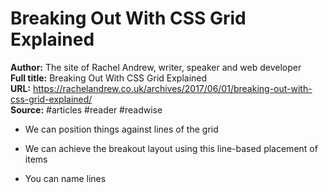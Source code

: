# Breaking Out With CSS Grid Explained

**Author:** The site of Rachel Andrew, writer, speaker and web developer  
**Full title:** Breaking Out With CSS Grid Explained  
**URL:** https://rachelandrew.co.uk/archives/2017/06/01/breaking-out-with-css-grid-explained/  
**Source:** #articles #reader #readwise

- We can position things against lines of the grid 
   
- We can achieve the breakout layout using this line-based placement of items 
   
- You can name lines 
   
